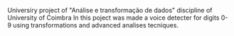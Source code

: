 Universiry project of "Análise e transformação de dados" discipline of University of Coimbra
In this poject was made a voice detecter for digits 0-9 using transformations and advanced analises tecniques.
